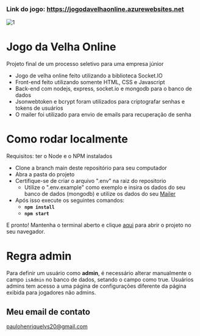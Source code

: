 ### Link do jogo: <a href="https://jogodavelhaonline.azurewebsites.net/">https://jogodavelhaonline.azurewebsites.net</a>

![1](https://github.com/paulohenrique64/jogo-da-velha-online-js/blob/main/public/images/game-gif.gif)

# Jogo da Velha Online

Projeto final de um processo seletivo para uma empresa júnior

- Jogo de velha online feito utilizando a biblioteca Socket.IO
- Front-end feito utilizando somente HTML, CSS e Javascript
- Back-end com nodejs, express, socket.io e mongodb para o banco de dados
- Jsonwebtoken e bcrypt foram utilizados para criptografar senhas e tokens de usuários
- O mailer foi utilizado para envio de emails para recuperação de senha

# Como rodar localmente

Requisitos: ter o Node e o NPM instalados

- Clone a branch main deste repositório para seu computador
- Abra a pasta do projeto
- Certifique-se de criar o arquivo ".env" na raiz do repositorio
  - Utilize o ".env.example" como exemplo e insira os dados do seu banco de dados (mongodb) e utilize os dados do seu <a href="https://mailtrap.io">Mailer</a>
- Após isso execute os seguintes comandos:
  - <strong> ```npm install ```</strong>
  - <strong>```npm start```</strong>

E pronto! Mantenha o terminal aberto e clique <a href="http://localhost:3000" target="_blank">aqui</a> para abrir o projeto no seu navegador.

# Regra admin
Para definir um usuário como <strong>admin</strong>, é necessário alterar manualmente o campo ```isAdmin``` no banco de dados, setando o campo como true. Usuários admins tem acesso a uma página de configurações diferente da página exibida para jogadores não admins.

## Meu email de contato

paulohenriquelvs20@gmail.com
